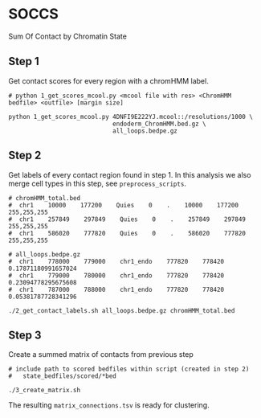 # SOCCS
Sum Of Contact by Chromatin State

## Step 1

Get contact scores for every region with a chromHMM label.

```
# python 1_get_scores_mcool.py <mcool file with res> <ChromHMM bedfile> <outfile> [margin size]

python 1_get_scores_mcool.py 4DNFI9E222YJ.mcool::/resolutions/1000 \
							 endoderm_ChromHMM.bed.gz \
							 all_loops.bedpe.gz
```

## Step 2

Get labels of every contact region found in step 1. In this 
analysis we also merge cell types in this step, see `preprocess_scripts`.

```
# chromHMM_total.bed
#  chr1    10000    177200    Quies    0    .    10000    177200    255,255,255
#  chr1    257849    297849    Quies    0    .    257849    297849    255,255,255
#  chr1    586020    777820    Quies    0    .    586020    777820    255,255,255

# all_loops.bedpe.gz
#  chr1    778000    779000    chr1_endo    777820    778420    0.17871180991657024
#  chr1    779000    780000    chr1_endo    777820    778420    0.23094778295675608
#  chr1    787000    788000    chr1_endo    777820    778420    0.05381787728341296

./2_get_contact_labels.sh all_loops.bedpe.gz chromHMM_total.bed
```

## Step 3

Create a summed matrix of contacts from previous step

```
# include path to scored bedfiles within script (created in step 2)
# 	state_bedfiles/scored/*bed

./3_create_matrix.sh
```

The resulting `matrix_connections.tsv` is ready for clustering.


